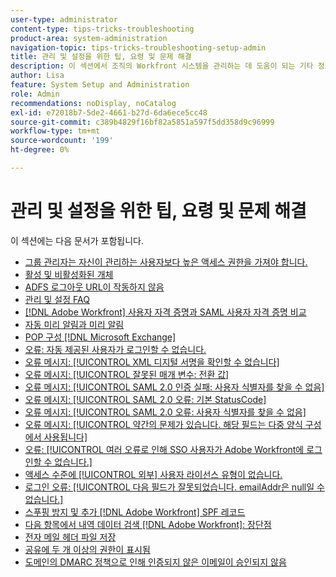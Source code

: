 ```yaml
---
user-type: administrator
content-type: tips-tricks-troubleshooting
product-area: system-administration
navigation-topic: tips-tricks-troubleshooting-setup-admin
title: 관리 및 설정을 위한 팁, 요령 및 문제 해결
description: 이 섹션에서 조직의 Workfront 시스템을 관리하는 데 도움이 되는 기타 정보를 찾아보십시오.
author: Lisa
feature: System Setup and Administration
role: Admin
recommendations: noDisplay, noCatalog
exl-id: e72018b7-5de2-4661-b27d-6da6ece5cc48
source-git-commit: c389b4829f16bf82a5851a597f5dd358d9c96999
workflow-type: tm+mt
source-wordcount: '199'
ht-degree: 0%

---
```


# 관리 및 설정을 위한 팁, 요령 및 문제 해결

이 섹션에는 다음 문서가 포함됩니다.

* [그룹 관리자는 자신이 관리하는 사용자보다 높은 액세스 권한을 가져야 합니다.](/help/quicksilver/administration-and-setup/tips-tricks-and-troubleshooting/group-admin-access-level.md)
* [활성 및 비활성화된 개체](../../administration-and-setup/tips-tricks-and-troubleshooting/acitve-and-deactivated-objects.md)
* [ADFS 로그아웃 URL이 작동하지 않음](../../administration-and-setup/tips-tricks-and-troubleshooting/adfs-logout-url-doesnt-work.md)
* [관리 및 설정 FAQ](../../administration-and-setup/tips-tricks-and-troubleshooting/admin-and-setup-faq.md)
* [[!DNL Adobe Workfront] 사용자 자격 증명과 SAML 사용자 자격 증명 비교](../../administration-and-setup/tips-tricks-and-troubleshooting/wf-user-credentials-vs-saml-user-credentials.md)
* [자동 미리 알림과 미리 알림](../../administration-and-setup/tips-tricks-and-troubleshooting/auto-reminders-vs-reminder-notifications.md)
* [POP 구성 [!DNL Microsoft Exchange]](../../administration-and-setup/tips-tricks-and-troubleshooting/configure-pop-ms-exchange.md)
* [오류: 자동 제공된 사용자가 로그인할 수 없습니다.](../../administration-and-setup/tips-tricks-and-troubleshooting/error-auto-provisioned-user-cant-log-in.md)
* [오류 메시지: [!UICONTROL XML 디지털 서명을 확인할 수 없습니다]](../../administration-and-setup/tips-tricks-and-troubleshooting/error-message-couldnt-validate-xml-digital-signature.md)
* [오류 메시지: [!UICONTROL 잘못된 매개 변수: 전환 값]](../../administration-and-setup/tips-tricks-and-troubleshooting/error-message-invalid-parameter-conversion-value.md)
* [오류 메시지: [!UICONTROL SAML 2.0 인증 실패: 사용자 식별자를 찾을 수 없음]](../../administration-and-setup/tips-tricks-and-troubleshooting/error-message-saml-2-auth-failed-userid-not-found.md)
* [오류 메시지: [!UICONTROL SAML 2.0 오류: 기본 StatusCode]](../../administration-and-setup/tips-tricks-and-troubleshooting/error-message-saml-2-error-primary-statuscode.md)
* [오류 메시지: [!UICONTROL SAML 2.0 오류: 사용자 식별자를 찾을 수 없음]](../../administration-and-setup/tips-tricks-and-troubleshooting/error-message-saml-2-error-user-identifier-not-found.md)
* [오류 메시지: [!UICONTROL 약간의 문제가 있습니다. 해당 필드는 다중 양식 구성에서 사용됩니다]](../../administration-and-setup/tips-tricks-and-troubleshooting/error-message-field-used-in-multi-form-config.md)
* [오류: [!UICONTROL 여러 오류로 인해 SSO 사용자가 Adobe Workfront에 로그인할 수 없습니다.]](../../administration-and-setup/tips-tricks-and-troubleshooting/error-sso-users-unable-log-in-various-errors.md)
* [액세스 수준에 [!UICONTROL 외부] 사용자 라이선스 유형이 없습니다.](../../administration-and-setup/tips-tricks-and-troubleshooting/external-user-license-type-missing-from-access-levels.md)
* [로그인 오류: [!UICONTROL 다음 필드가 잘못되었습니다. emailAddr은 null일 수 없습니다.]](../../administration-and-setup/tips-tricks-and-troubleshooting/login-error-following-field-invalid-emailaddr-cant-be-null.md)
* [스푸핑 방지 및 추가 [!DNL Adobe Workfront] SPF 레코드](../../administration-and-setup/tips-tricks-and-troubleshooting/prevent-spoofing-add-wf-spf-records.md)
* [다음 항목에서 내역 데이터 검색 [!DNL Adobe Workfront]: 장단점](../../administration-and-setup/tips-tricks-and-troubleshooting/how-to-get-data-out-of-wf.md)
* [전자 메일 헤더 파일 저장](../../administration-and-setup/tips-tricks-and-troubleshooting/save-an-email-header-file.md)
* [공유에 두 개 이상의 권한이 표시됨](../../administration-and-setup/tips-tricks-and-troubleshooting/sharing-shows-more-than-1-permission.md)
* [도메인의 DMARC 정책으로 인해 인증되지 않은 이메일이 승인되지 않음](../../administration-and-setup/tips-tricks-and-troubleshooting/unauthenticated-email-not-accepted-domains-dmarc-policy.md)
